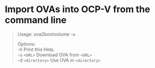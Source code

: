 # Import OVAs into OCP-V from the command line


> Usage: ova2bootvolume -u <URL>
>
> Options:  
 -h         Print this Help.  
 -u `<URL>`   Download OVA from `<URL>`  
 -d `<directory>`  Use OVA in `<directory>`  

 


